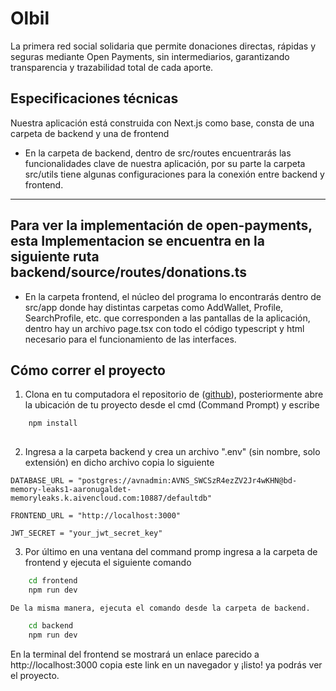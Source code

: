 # Olbil 
La primera red social solidaria que permite donaciones directas, rápidas y seguras mediante Open Payments, sin intermediarios, garantizando transparencia y trazabilidad total de cada aporte.

## Especificaciones técnicas
Nuestra aplicación está construida con Next.js como base, consta de una carpeta de backend y una de frontend

* En la carpeta de backend, dentro de src/routes encuentrarás las funcionalidades clave de nuestra aplicación, por su parte la carpeta src/utils tiene algunas configuraciones para la conexión entre backend y frontend.

---
Para ver la implementación de open-payments, esta Implementacion se encuentra en la siguiente ruta
backend/source/routes/donations.ts
---

* En la carpeta frontend, el núcleo del programa lo encontrarás dentro de src/app donde hay distintas carpetas como AddWallet, Profile, SearchProfile, etc. que corresponden a las pantallas de la aplicación, dentro hay un archivo page.tsx con todo el código typescript y html necesario para el funcionamiento de las interfaces.
    

## Cómo correr el proyecto

1. Clona en tu computadora el repositorio de  ([github](https://github.com/AaronUgalde/Memory-Leaks)), posteriormente abre la ubicación de tu proyecto desde el cmd (Command Prompt) y escribe

```sh
	npm install
	
```

2. Ingresa a la carpeta backend y crea un archivo ".env" (sin nombre, solo extensión) en dicho archivo copia lo siguiente

```
DATABASE_URL = "postgres://avnadmin:AVNS_SWCSzR4ezZV2Jr4wKHN@bd-memory-leaks1-aaronugaldet-memoryleaks.k.aivencloud.com:10887/defaultdb"

FRONTEND_URL = "http://localhost:3000"

JWT_SECRET = "your_jwt_secret_key"

```

3. Por último en una ventana del command promp ingresa a la carpeta de frontend y ejecuta el siguiente comando
	
```sh
    cd frontend
    npm run dev
```

	De la misma manera, ejecuta el comando desde la carpeta de backend.
	
```sh
    cd backend
    npm run dev
```
  En la terminal del frontend se mostrará un enlace parecido a  http://localhost:3000 copia este link en un navegador y ¡listo! ya podrás ver el proyecto. 

